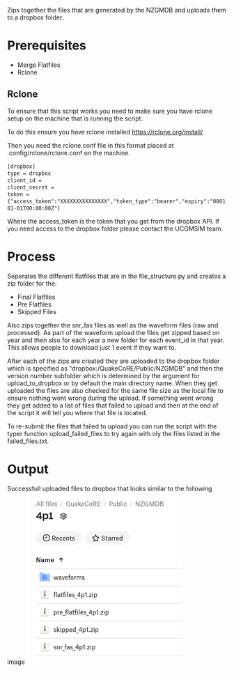Zips together the files that are generated by the NZGMDB and uploads them to a dropbox folder.

# Prerequisites
- Merge Flatfiles
- Rclone

## Rclone
To ensure that this script works you need to make sure you have rclone setup on the machine that is running the script.

To do this ensure you have rclone installed https://rclone.org/install/

Then you need the rclone.conf file in this format placed at .config/rclone/rclone.conf on the machine. 
```shell
[dropbox]
type = dropbox
client_id =
client_secret =
token = {"access_token":"XXXXXXXXXXXXXXX","token_type":"bearer","expiry":"0001-01-01T00:00:00Z"}
```
Where the access_token is the token that you get from the dropbox API.
If you need access to the dropbox folder please contact the UCGMSIM team.

# Process
Seperates the different flatfiles that are in the file_structure.py and creates a zip folder for the:
- Final Flatfiles
- Pre Flatfiles
- Skipped Files

Also zips together the snr_fas files as well as the waveform files (raw and processed).
As part of the waveform upload the files get zipped based on year and then also for each year a new folder for each event_id in that year.
This allows people to download just 1 event if they want to.

After each of the zips are created they are uploaded to the dropbox folder which is specified as "dropbox:/QuakeCoRE/Public/NZGMDB" and then the version number subfolder which is determined by the argument for upload_to_dropbox or by default the main directory name.
When they get uploaded the files are also checked for the same file size as the local file to ensure nothing went wrong during the upload.
If something went wrong they get added to a list of files that failed to upload and then at the end of the script it will tell you where that file is located.

To re-submit the files that failed to upload you can run the script with the typer function upload_failed_files to try again with oly the files listed in the failed_files.txt.

# Output
Successfull uploaded files to dropbox that looks similar to the following image
![](images/dropbox_top.png)